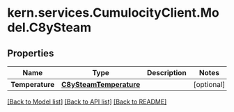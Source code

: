 
# kern.services.CumulocityClient.Model.C8ySteam

## Properties

Name | Type | Description | Notes
------------ | ------------- | ------------- | -------------
**Temperature** | [**C8ySteamTemperature**](C8ySteamTemperature.md) |  | [optional] 

[[Back to Model list]](../README.md#documentation-for-models)
[[Back to API list]](../README.md#documentation-for-api-endpoints)
[[Back to README]](../README.md)

